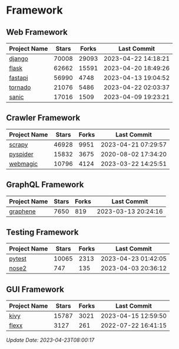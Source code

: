 # Framework

## Web Framework
| Project Name | Stars | Forks | Last Commit |
| ------------ | ----- | ----- | ----------- |
| [django](https://github.com/django/django) | 70008 | 29093 | 2023-04-22 14:18:21 |
| [flask](https://github.com/pallets/flask) | 62662 | 15591 | 2023-04-20 18:49:26 |
| [fastapi](https://github.com/tiangolo/fastapi) | 56990 | 4748 | 2023-04-13 19:04:52 |
| [tornado](https://github.com/tornadoweb/tornado) | 21076 | 5486 | 2023-04-22 02:03:37 |
| [sanic](https://github.com/sanic-org/sanic) | 17016 | 1509 | 2023-04-09 19:23:21 |

## Crawler Framework
| Project Name | Stars | Forks | Last Commit |
| ------------ | ----- | ----- | ----------- |
| [scrapy](https://github.com/scrapy/scrapy) | 46928 | 9951 | 2023-04-21 07:29:57 |
| [pyspider](https://github.com/binux/pyspider) | 15832 | 3675 | 2020-08-02 17:34:20 |
| [webmagic](https://github.com/code4craft/webmagic) | 10796 | 4124 | 2023-03-22 14:25:51 |

## GraphQL Framework
| Project Name | Stars | Forks | Last Commit |
| ------------ | ----- | ----- | ----------- |
| [graphene](https://github.com/graphql-python/graphene) | 7650 | 819 | 2023-03-13 20:24:16 |

## Testing Framework
| Project Name | Stars | Forks | Last Commit |
| ------------ | ----- | ----- | ----------- |
| [pytest](https://github.com/pytest-dev/pytest) | 10065 | 2313 | 2023-04-23 01:42:05 |
| [nose2](https://github.com/nose-devs/nose2) | 747 | 135 | 2023-04-03 20:36:12 |

## GUI Framework
| Project Name | Stars | Forks | Last Commit |
| ------------ | ----- | ----- | ----------- |
| [kivy](https://github.com/kivy/kivy) | 15787 | 3021 | 2023-04-15 12:59:50 |
| [flexx](https://github.com/flexxui/flexx) | 3127 | 261 | 2022-07-22 16:41:15 |

*Update Date: 2023-04-23T08:00:17*